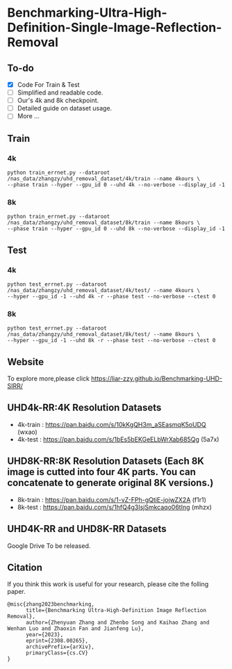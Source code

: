 # Benchmarking-Ultra-High-Definition-Single-Image-Reflection-Removal

## To-do

- [x] Code For Train & Test
- [ ] Simplified and readable code. 
- [ ] Our's 4k and 8k checkpoint.
- [ ] Detailed guide on dataset usage.
- [ ] More ...

## Train

### 4k
```
python train_errnet.py --dataroot /nas_data/zhangzy/uhd_removal_dataset/4k/train --name 4kours \
--phase train --hyper --gpu_id 0 --uhd 4k --no-verbose --display_id -1
```

### 8k
```
python train_errnet.py --dataroot /nas_data/zhangzy/uhd_removal_dataset/8k/train --name 8kours \
--phase train --hyper --gpu_id 0 --uhd 8k --no-verbose --display_id -1
```

## Test

### 4k
```
python test_errnet.py --dataroot /nas_data/zhangzy/uhd_removal_dataset/4k/test/ --name 4kours \
--hyper --gpu_id -1 --uhd 4k -r --phase test --no-verbose --ctest 0
```

### 8k
```
python test_errnet.py --dataroot /nas_data/zhangzy/uhd_removal_dataset/8k/test/ --name 8kours \
--hyper --gpu_id -1 --uhd 8k -r --phase test --no-verbose --ctest 0
```

## Website
To explore more,please click https://liar-zzy.github.io/Benchmarking-UHD-SIRR/

## UHD4k-RR:4K Resolution Datasets

- 4k-train : https://pan.baidu.com/s/10kKgQH3m_aSEasmqK5oUDQ (wxao)
- 4k-test   : https://pan.baidu.com/s/1bEs5bEKGeELbWrXab685Qg (5a7x)

## UHD8K-RR:8K Resolution Datasets (Each 8K image is cutted into four 4K parts. You can concatenate to generate original 8K versions.)

- 8k-train : https://pan.baidu.com/s/1-vZ-FPh-gQtiE-jojwZX2A (f1r1)
- 8k-test   : https://pan.baidu.com/s/1hfQ4g3IsjSmkcaqo06tIng (mhzx)

## UHD4K-RR and UHD8K-RR Datasets

Google Drive To be released.

## Citation

If you think this work is useful for your research, please cite the folling paper.

```
@misc{zhang2023benchmarking,
      title={Benchmarking Ultra-High-Definition Image Reflection Removal}, 
      author={Zhenyuan Zhang and Zhenbo Song and Kaihao Zhang and Wenhan Luo and Zhaoxin Fan and Jianfeng Lu},
      year={2023},
      eprint={2308.00265},
      archivePrefix={arXiv},
      primaryClass={cs.CV}
}

```
